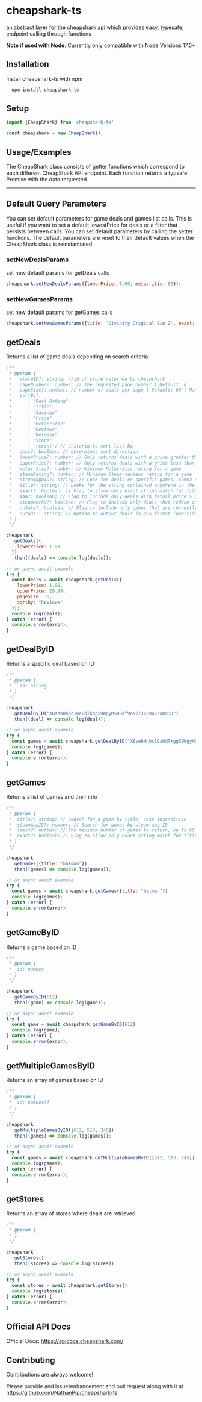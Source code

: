 
# cheapshark-ts
an abstract layer for the cheapshark api which provides easy, typesafe, endpoint calling through functions

**Note if used with Node**: Currently only compatible with Node Versions 17.5+



## Installation

Install cheapshark-ts with npm

```bash
  npm install cheapshark-ts
```
    
## Setup

```javascript
import {CheapShark} from 'cheapshark-ts'

const cheapshark = new CheapShark();
```
## Usage/Examples
The CheapShark class consists of getter functions which correspond to each different CheapShark API endpoint. Each function returns a typsafe Promise with the data requested.

----------

## Default Query Parameters
You can set default parameters for game deals and games list calls. This is useful if you want to set a default lowestPrice for deals or a filter that persists between calls. You can set default parameters by calling the setter functions. The default parameters are reset to their default values when the CheapShark class is reinstantiated.

### setNewDealsParams
set new default params for getDeals calls

```javascript
cheapshark.setNewDealsParams({lowerPrice: 0.99, metacritic: 80});
```

### setNewGamesParams
set new default params for getGames calls

```javascript
cheapshark.setNewGamesParams({title: 'Divinity Original Sin 2', exact: true});
```

## getDeals
Returns a list of game deals depending on search criteria

```javascript
/**
 * @param {
 *   storeID?: string; //id of store returned by cheapshark
 *   pageNumber?: number; // The requested page number | Default: 0
 *   pageSize?: number; // number of deals per page | Default: 60 | Max: 60 
 *   sortBy?:     
 *      | "Deal Rating"
 *      | "Title"
 *      | "Savings"
 *      | "Price"
 *      | "Metacritic"
 *      | "Reviews"
 *      | "Release"
 *      | "Store"
 *      | "recent"; // Criteria to sort list by
 *   desc?: boolean; // determines sort direction
 *   lowerPrice?: number; // Only returns deals with a price greater than this value | Deafult: 0
 *   upperPrice?: number; // Only returns deals with a price less than or equal to this value (50 acts the same as no limit)
 *   metacritic?: number; // Minimum Metacritic rating for a game
 *   steamRating?: number; // Minimum Steam reviews rating for a game
 *   streamAppID?: string; // Look for deals on specific games, comma separated list of Steam App ID (still bound by pageSize)
 *   title?: string; // Looks for the string contained anywhere in the game name
 *   exact?: boolean; // Flag to allow only exact string match for title parameter | Default: 0
 *   AAA?: boolean; // Flag to include only deals with retail price > $29
 *   steamworks?: boolean; // Flag to include only deals that redeem on Steam (best guess, depends on store support)
 *   onSale?: boolean; // Flag to include only games that are currently on sale
 *   output?: string; // Option to output deals in RSS format (overrides page number/size to 0/100)
 * }
 */

cheapshark
  .getDeals({
    lowerPrice: 1.99
  })
  .then((deals) => console.log(deals));

// or async await example
try {
  const deals = await cheapshark.getDeals({
    lowerPrice: 1.99,
    upperPrice: 29.99,
    pageSize: 30,
    sortBy: "Reviews"
  });
  console.log(deals);
} catch (error) {
  console.error(error);
}
```

## getDealByID
Returns a specific deal based on ID

```javascript
/**
 * @param {
 *   id: string
 * }
 */

cheapshark
  .getDealByID("X8sebHhbc1Ga0dTkgg59WgyM506af9oNZZJLU9uSrX8%3D")
  .then((deal) => console.log(deal));

// or async await example
try {
  const games = await cheapshark.getDealByID("X8sebHhbc1Ga0dTkgg59WgyM506af9oNZZJLU9uSrX8%3D")
  console.log(games);
} catch (error) {
  console.error(error);
}
```

## getGames
Returns a list of games and their info

```javascript
/**
 * @param {
 *  title?: string; // Search for a game by title, case insensitive
 *  steamAppID?: number; // Search for games by steam app ID
 *  limit?: number; // The maximum number of games to return, up to 60 | Default: 60
 *  exact?: boolean; // Flag to allow only exact string match for title parameter
 * }
 */

cheapshark
  .getGames({title: "batman"})
  .then((games) => console.log(games));

// or async await example
try {
  const games = await cheapshark.getGames({title: "batman"})
  console.log(games);
} catch (error) {
  console.error(error);
}
```

## getGameByID
Returns a game based on ID

```javascript
/**
 * @param {
 *  id: number
 * }
 */

cheapshark
  .getGameByID(612)
  .then((game) => console.log(game));

// or async await example
try {
  const game = await cheapshark.getGameByID(612)
  console.log(game);
} catch (error) {
  console.error(error);
}
```

## getMultipleGamesByID
Returns an array of games based on ID

```javascript
/**
 * @param {
 *  id: number[]
 * }
 */

cheapshark
  .getMultipleGamesByID([612, 513, 245])
  .then((games) => console.log(games));

// or async await example
try {
  const games = await cheapshark.getMultipleGamesByID([612, 513, 245])
  console.log(games);
} catch (error) {
  console.error(error);
}
```
## getStores
Returns an array of stores where deals are retrieved

```javascript
/**
 * @param {
 * }
 */

cheapshark
  .getStores()
  .then((stores) => console.log(stores));

// or async await example
try {
  const stores = await cheapshark.getStores()
  console.log(stores);
} catch (error) {
  console.error(error);
}
```

## Official API Docs

Official Docs: https://apidocs.cheapshark.com/


## Contributing

Contributions are always welcome!

Please provide and issue/enhancement and pull request along with it at https://github.com/NathanPip/cheapshark-ts

